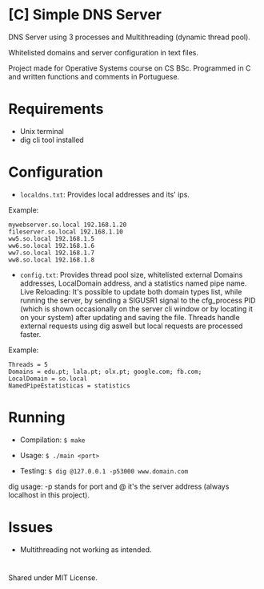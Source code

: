 # [C] Simple DNS Server
DNS Server using 3 processes and Multithreading (dynamic thread pool). 

Whitelisted domains and server configuration in text files.

Project made for Operative Systems course on CS BSc. Programmed in C and written functions and comments in Portuguese.

# Requirements
* Unix terminal
* dig cli tool installed

# Configuration

* `localdns.txt`:
Provides local addresses and its' ips.

Example:
```
mywebserver.so.local 192.168.1.20
fileserver.so.local 192.168.1.10
ww5.so.local 192.168.1.5
ww6.so.local 192.168.1.6
ww7.so.local 192.168.1.7
ww8.so.local 192.168.1.8
```

* `config.txt`: 
Provides thread pool size, whitelisted external Domains addresses, LocalDomain address, and a statistics named pipe name. 
Live Reloading: It's possible to update both domain types list, while running the server, by sending a SIGUSR1 signal to the cfg_process PID (which is shown occasionally on the server cli window or by locating it on your system) after updating and saving the file.
Threads handle external requests using dig aswell but local requests are processed faster.

Example:
```
Threads = 5
Domains = edu.pt; lala.pt; olx.pt; google.com; fb.com;
LocalDomain = so.local
NamedPipeEstatisticas = statistics
```


# Running

* Compilation: `$ make`

* Usage: `$ ./main <port>`

* Testing: `$ dig @127.0.0.1 -p53000 www.domain.com`

dig usage: -p stands for port and @ it's the server address (always localhost in this project).


# Issues
* Multithreading not working as intended.

#
Shared under MIT License.
